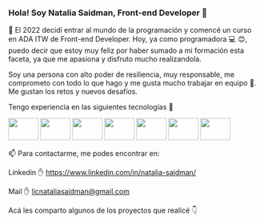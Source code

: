 ### Hola! Soy Natalia Saidman, Front-end Developer 👋



:information_desk_person: El 2022 decidí entrar al mundo de la programación y comencé un curso en ADA ITW de Front-end Developer. Hoy, ya como programadora :computer: :blush:, puedo decir que estoy muy feliz por haber sumado a mi formación esta faceta, ya que me apasiona y disfruto mucho realizandola. 

Soy una persona con alto poder de resiliencia, muy responsable, me comprometo con todo lo que hago y me gusta mucho trabajar en equipo 👯. Me gustan los retos y nuevos desafíos.

Tengo experiencia en las siguientes tecnologías :raised_hands:       
    
<img src="https://cdn.jsdelivr.net/gh/devicons/devicon/icons/react/react-original.svg" width="60" height="44"/> <img src="https://cdn.jsdelivr.net/gh/devicons/devicon/icons/javascript/javascript-plain.svg"  width="60" height="44" /> <img src="https://cdn.jsdelivr.net/gh/devicons/devicon/icons/html5/html5-plain.svg" width="60" height="44" />  <img src="https://cdn.jsdelivr.net/gh/devicons/devicon/icons/css3/css3-plain.svg" width="60" height="44"/>  <img src="https://cdn.jsdelivr.net/gh/devicons/devicon/icons/tailwindcss/tailwindcss-plain.svg"  width="60" height="44"/> <img src="https://cdn.jsdelivr.net/gh/devicons/devicon/icons/bootstrap/bootstrap-original.svg" width="60" height="44"/> <img src="https://cdn.jsdelivr.net/gh/devicons/devicon/icons/materialui/materialui-original.svg" width="60" height="44" />
          
          
📫 Para contactarme, me podes encontrar en: 

Linkedin :hand: https://www.linkedin.com/in/natalia-saidman/   
    
Mail :hand: licnataliasaidman@gmail.com

Acá les comparto algunos de los proyectos que realicé :point_down:
